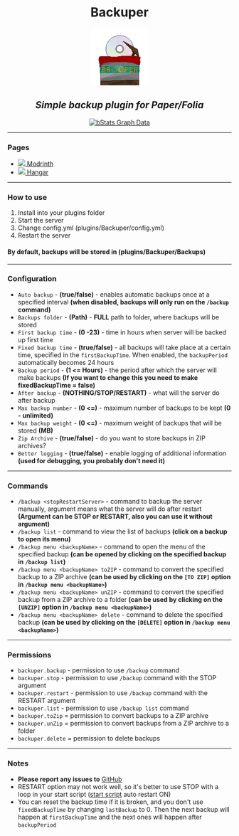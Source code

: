 <div align='center'>

# Backuper

<img height="128" src="images/backuper_logo.png" width="128" alt=""/>

## _Simple backup plugin for Paper/Folia_

[![bStats Graph Data](https://bstats.org/signatures/bukkit/Backuper.svg)](https://bstats.org/plugin/bukkit/Backuper)

</div>

---

### Pages

* [<img width="20px" src="https://i.imgur.com/o104U27.png"></img>](https://modrinth.com/plugin/backuper)[ Modrinth](https://modrinth.com/plugin/backuper)
* [<img width="20px" src="https://i.imgur.com/QJnHi37.png"></img>](https://hangar.papermc.io/Collagen/Backuper)[ Hangar](https://hangar.papermc.io/Collagen/Backuper)

---

### How to use

1. Install into your plugins folder
2. Start the server
3. Change config.yml (plugins/Backuper/config.yml)
4. Restart the server

#### By default, backups will be stored in (plugins/Backuper/Backups)

---

### Configuration

* `Auto backup` - **(true/false)** - enables automatic backups once at a specified interval **(when disabled, backups will only run on the `/backup` command)**
* `Backups folder` - **(Path)** - **FULL** path to folder, where backups will be stored
* `First backup time` - **(0 -23)** - time in hours when server will be backed up first time
* `Fixed backup time` - **(true/false)** - all backups will take place at a certain time, specified in the `firstBackupTime`. When enabled, the `backupPeriod` automatically becomes 24 hours
* `Backup period` - **(1 <= Hours)** - the period after which the server will make backups **(If you want to change this you need to make fixedBackupTime = false)**
* `After backup` - **(NOTHING/STOP/RESTART)** - what will the server do after backup
* `Max backup number` - **(0 <=)** - maximum number of backups to be kept **(0 - unlimited)**
* `Max backup weight` - **(0 <=)** - maximum weight of backups that will be stored **(MB)**
* `Zip Archive` - **(true/false)** - do you want to store backups in ZIP archives?
* `Better logging` - **(true/false)** - enable logging of additional information **(used for debugging, you probably don't need it)**

---

### Commands

* `/backup <stopRestartServer>` - command to backup the server manually, argument means what the server will do after restart **(Argument can be STOP or RESTART, also you can use it without argument)**
* `/backup list` - command to view the list of backups **(click on a backup to open its menu)**
* `/backup menu <backupName>` - command to open the menu of the specified backup **(can be opened by clicking on the specified backup in `/backup list`)**
* `/backup menu <backupName> toZIP` - command to convert the specified backup to a ZIP archive **(can be used by clicking on the `[TO ZIP]` option in `/backup menu <backupName>`)**
* `/backup menu <backupName> unZIP` - command to convert the specified backup from a ZIP archive to a folder **(can be used by clicking on the `[UNZIP]` option in `/backup menu <backupName>`)**
* `/backup menu <backupName> delete` - command to delete the specified backup **(can be used by clicking on the `[DELETE]` option in `/backup menu <backupName>`)**

---

### Permissions

* `backuper.backup` - permission to use `/backup` command
* `backuper.stop` - permission to use `/backup` command with the STOP argument
* `backuper.restart` - permission to use `/backup` command with the RESTART argument
* `backuper.list` - permission to use `/backup list` command
* `backuper.toZip` = permission to convert backups to a ZIP archive
* `backuper.unZip` = permission to convert backups from a ZIP archive to a folder
* `backuper.delete` = permission to delete backups

---

### Notes

* **Please report any issues to** [GitHub](https://github.com/DVDishka/Backuper/issues)
* RESTART option may not work well, so it's better to use STOP with a loop in your start script ([start script](https://flags.sh/) auto restart ON)
* You can reset the backup time if it is broken, and you don't use `fixedBackupTime` by changing `lastBackup` to 0. Then the next backup will happen at `firstBackupTime` and the next ones will happen after `backupPeriod`
